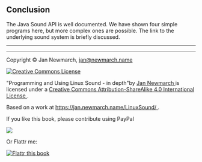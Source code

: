 
##  Conclusion 


The Java Sound API is well documented. We have shown four simple programs here,
      but more complex ones are possible. The link to the underlying sound system
      is briefly discussed.

***

***


Copyright © Jan Newmarch, jan@newmarch.name


<a href="http://creativecommons.org/licenses/by-sa/4.0/" rel="license">
<img alt="Creative Commons License" src="https://i.creativecommons.org/l/by-sa/4.0/88x31.png" style="border-width:0"/>
</a>


"Programming and Using Linux Sound - in depth"by [
  Jan Newmarch
](https://jan.newmarch.name) is licensed under a [
  Creative Commons Attribution-ShareAlike 4.0 International License
](http://creativecommons.org/licenses/by-sa/4.0/) .


Based on a work at [
  https://jan.newmarch.name/LinuxSound/
](https://jan.newmarch.name/LinuxSound/) .


If you like this book, please contribute using PayPal


<a href="https://www.paypal.com/cgi-bin/webscr?cmd=_donations&amp;business=jan%40newmarch%2ename&amp;lc=AU&amp;item_name=LinuxSound&amp;currency_code=AUD&amp;bn=PP%2dDonationsBF%3abtn_donateCC_LG%2egif%3aNonHosted">
<img src="https://www.paypalobjects.com/WEBSCR-640-20110401-1/en_AU/i/btn/btn_donateCC_LG.gif"/>
</a>


Or Flattr me:


<a href="https://flattr.com/submit/auto?user_id=jannewmarch&amp;url=http://jan.newmarch.name&amp;title=Linux%20Sound&amp;description=Programming%20and%20Using%20Linu%20Sound&amp;language=en_GB&amp;tags=linux,sound,alsa,pulseaudio,JavaSound,MIDI&amp;category=text">
<img alt="Flattr this book" src="https://api.flattr.com/button/flattr-badge-large.png"/>
</a>
